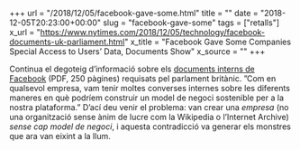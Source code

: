 +++
url = "/2018/12/05/facebook-gave-some.html"
title = ""
date = "2018-12-05T20:23:00+00:00"
slug = "facebook-gave-some"
tags = ["retalls"]
x_url = "https://www.nytimes.com/2018/12/05/technology/facebook-documents-uk-parliament.html"
x_title = "Facebook Gave Some Companies Special Access to Users’ Data, Documents Show"
x_source = ""
+++


Continua el degoteig d’informació sobre els [documents interns de Facebook](https://www.parliament.uk/documents/commons-committees/culture-media-and-sport/Note-by-Chair-and-selected-documents-ordered-from-Six4Three.pdf) (PDF, 250 pàgines) requisats pel parlament britànic. ”Com en qualsevol empresa, vam tenir moltes converses internes sobre les diferents maneres en què podríem construir un model de negoci sostenible per a la nostra plataforma.” D’ací deu venir el problema: van crear una *empresa* (no una organització sense ànim de lucre com la Wikipedia o l’Internet Archive) *sense cap model de negoci*, i aquesta contradicció va generar els monstres que ara van eixint a la llum.

